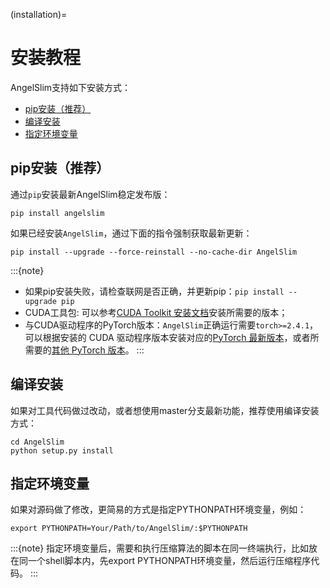 (installation)=

# 安装教程

AngelSlim支持如下安装方式：

- [pip安装（推荐）](#pip安装（推荐）)
- [编译安装](#编译安装)
- [指定环境变量](#指定环境变量)

## pip安装（推荐）

通过`pip`安装最新AngelSlim稳定发布版：

```shell
pip install angelslim
```

如果已经安装`AngelSlim`，通过下面的指令强制获取最新更新：

```shell
pip install --upgrade --force-reinstall --no-cache-dir AngelSlim
```

:::{note}
- 如果pip安装失败，请检查联网是否正确，并更新pip：`pip install --upgrade pip`
- CUDA工具包: 可以参考[CUDA Toolkit 安装文档](https://developer.nvidia.com/cuda-toolkit-archive)安装所需要的版本；
- 与CUDA驱动程序的PyTorch版本：`AngelSlim`正确运行需要`torch>=2.4.1`，可以根据安装的 CUDA 驱动程序版本安装对应的[PyTorch 最新版本](https://pytorch.org/get-started/locally/)，或者所需要的[其他 PyTorch 版本](https://pytorch.org/get-started/previous-versions/)。
:::

## 编译安装

如果对工具代码做过改动，或者想使用master分支最新功能，推荐使用编译安装方式：

```shell
cd AngelSlim
python setup.py install
```

## 指定环境变量

如果对源码做了修改，更简易的方式是指定PYTHONPATH环境变量，例如：
```shell
export PYTHONPATH=Your/Path/to/AngelSlim/:$PYTHONPATH
```

:::{note}
指定环境变量后，需要和执行压缩算法的脚本在同一终端执行，比如放在同一个shell脚本内，先export PYTHONPATH环境变量，然后运行压缩程序代码。
:::